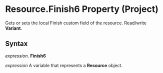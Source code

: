 
# Resource.Finish6 Property (Project)

Gets or sets the local Finish custom field of the resource. Read/write  **Variant**.


## Syntax

 _expression_. **Finish6**

 _expression_ A variable that represents a **Resource** object.

